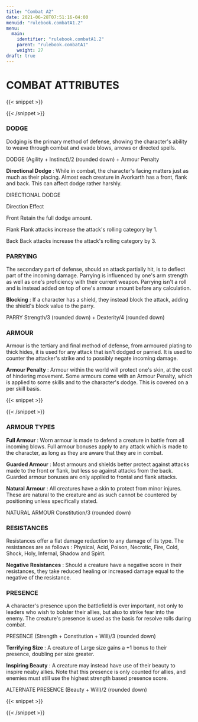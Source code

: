```yaml
---
title: "Combat A2"
date: 2021-06-28T07:51:16-04:00
menuid: "rulebook.combatA1.2"
menu:
  main:
    identifier: "rulebook.combatA1.2"
    parent: "rulebook.combatA1"
    weight: 27
draft: true
---
```


# COMBAT ATTRIBUTES

{{< snippet >}}<div class="bookpage-columns"><div class="bookpage-column">{{< /snippet >}}

### DODGE
Dodging is the primary method of defense, showing the character's ability to
weave through combat and evade blows, arrows or directed spells.

DODGE (Agility + Instinct)/2 (rounded down) + Armour Penalty

**Directional Dodge** : While in combat, the character's facing matters just
as much as their placing. Almost each creature in Avorkarth has a front,
flank and back. This can affect dodge rather harshly.

DIRECTIONAL DODGE

Direction Effect

Front Retain the full dodge amount.

Flank Flank attacks increase the attack's rolling category by 1.

Back Back attacks increase the attack's rolling category by 3.

### PARRYING
The secondary part of defense, should an attack partially hit,
is to deflect part of the incoming damage. Parrying is influenced by one's
arm strength as well as one's proficiency with their current weapon.
Parrying isn't a roll and is instead added on top of one's armour amount before
any calculation.

**Blocking** : If a character has a shield, they instead block the attack,
adding the shield's block value to the parry.

PARRY Strength/3 (rounded down) + Dexterity/4 (rounded down)

### ARMOUR
Armour is the tertiary and final method of defense, from armoured plating to
thick hides, it is used for any attack that isn't dodged or parried.
It is used to counter the attacker's strike and to possibly negate incoming damage.

**Armour Penalty** : Armour within the world will protect one's skin, at the cost
of hindering movement. Some armours come with an Armour Penalty, which is applied
to some skills and to the character's dodge. This is covered on a per skill basis.

{{< snippet >}}</div><div class="bookpage-column">{{< /snippet >}}

### ARMOUR TYPES
**Full Armour** : Worn armour is made to defend a creature in battle from all
incoming blows. Full armour bonuses apply to any attack which is made to the
character, as long as they are aware that they are in combat.

**Guarded Armour** : Most armours and shields better protect against attacks
made to the front or flank, but less so against attacks from the back.
Guarded armour bonuses are only applied to frontal and flank attacks.

**Natural Armour** : All creatures have a skin to protect from minor injures.
These are natural to the creature and as such cannot be countered by positioning
unless specifically stated.

NATURAL ARMOUR Constitution/3 (rounded down)

### RESISTANCES
Resistances offer a flat damage reduction to any damage of its type.
The resistances are as follows : Physical, Acid, Poison, Necrotic, Fire,
Cold, Shock, Holy, Infernal, Shadow and Spirit.

**Negative Resistances** : Should a creature have a negative score in their
resistances, they take reduced healing or increased damage equal to the
negative of the resistance.

### PRESENCE
A character's presence upon the battlefield is ever important, not only to
leaders who wish to bolster their allies, but also to strike fear into the enemy.
The creature's presence is used as the basis for resolve rolls during combat.

PRESENCE (Strength + Constitution + Will)/3 (rounded down)

**Terrifying Size** : A creature of Large size gains a +1 bonus to their presence,
doubling per size greater.

**Inspiring Beauty** : A creature may instead have use of their beauty to inspire
neaby allies. Note that this presence is only counted for allies, and enemies
must still use the highest strength based presence score.

ALTERNATE PRESENCE (Beauty + Will)/2 (rounded down)

{{< snippet >}}</div></div>{{< /snippet >}}

